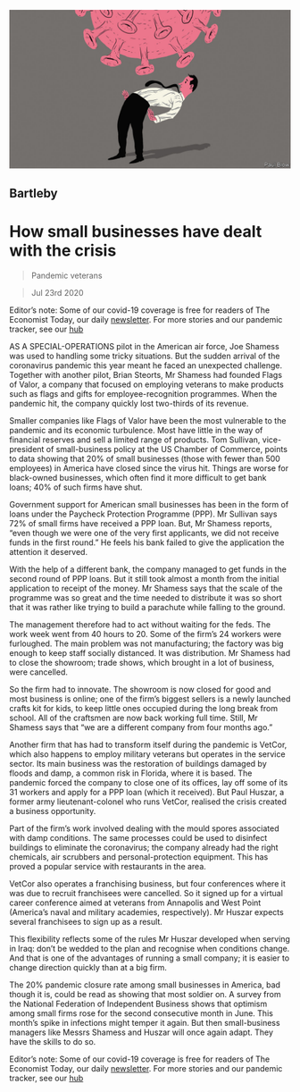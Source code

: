 ![](./images/20200725_WBD001_0.jpg)

## Bartleby

# How small businesses have dealt with the crisis

> Pandemic veterans

> Jul 23rd 2020

Editor’s note: Some of our covid-19 coverage is free for readers of The Economist Today, our daily [newsletter](https://www.economist.com/https://my.economist.com/user#newsletter). For more stories and our pandemic tracker, see our [hub](https://www.economist.com//news/2020/03/11/the-economists-coverage-of-the-coronavirus)

AS A SPECIAL-OPERATIONS pilot in the American air force, Joe Shamess was used to handling some tricky situations. But the sudden arrival of the coronavirus pandemic this year meant he faced an unexpected challenge. Together with another pilot, Brian Steorts, Mr Shamess had founded Flags of Valor, a company that focused on employing veterans to make products such as flags and gifts for employee-recognition programmes. When the pandemic hit, the company quickly lost two-thirds of its revenue.

Smaller companies like Flags of Valor have been the most vulnerable to the pandemic and its economic turbulence. Most have little in the way of financial reserves and sell a limited range of products. Tom Sullivan, vice-president of small-business policy at the US Chamber of Commerce, points to data showing that 20% of small businesses (those with fewer than 500 employees) in America have closed since the virus hit. Things are worse for black-owned businesses, which often find it more difficult to get bank loans; 40% of such firms have shut.

Government support for American small businesses has been in the form of loans under the Paycheck Protection Programme (PPP). Mr Sullivan says 72% of small firms have received a PPP loan. But, Mr Shamess reports, “even though we were one of the very first applicants, we did not receive funds in the first round.” He feels his bank failed to give the application the attention it deserved.

With the help of a different bank, the company managed to get funds in the second round of PPP loans. But it still took almost a month from the initial application to receipt of the money. Mr Shamess says that the scale of the programme was so great and the time needed to distribute it was so short that it was rather like trying to build a parachute while falling to the ground.

The management therefore had to act without waiting for the feds. The work week went from 40 hours to 20. Some of the firm’s 24 workers were furloughed. The main problem was not manufacturing; the factory was big enough to keep staff socially distanced. It was distribution. Mr Shamess had to close the showroom; trade shows, which brought in a lot of business, were cancelled.

So the firm had to innovate. The showroom is now closed for good and most business is online; one of the firm’s biggest sellers is a newly launched crafts kit for kids, to keep little ones occupied during the long break from school. All of the craftsmen are now back working full time. Still, Mr Shamess says that “we are a different company from four months ago.”

Another firm that has had to transform itself during the pandemic is VetCor, which also happens to employ military veterans but operates in the service sector. Its main business was the restoration of buildings damaged by floods and damp, a common risk in Florida, where it is based. The pandemic forced the company to close one of its offices, lay off some of its 31 workers and apply for a PPP loan (which it received). But Paul Huszar, a former army lieutenant-colonel who runs VetCor, realised the crisis created a business opportunity.

Part of the firm’s work involved dealing with the mould spores associated with damp conditions. The same processes could be used to disinfect buildings to eliminate the coronavirus; the company already had the right chemicals, air scrubbers and personal-protection equipment. This has proved a popular service with restaurants in the area.

VetCor also operates a franchising business, but four conferences where it was due to recruit franchisees were cancelled. So it signed up for a virtual career conference aimed at veterans from Annapolis and West Point (America’s naval and military academies, respectively). Mr Huszar expects several franchisees to sign up as a result.

This flexibility reflects some of the rules Mr Huszar developed when serving in Iraq: don’t be wedded to the plan and recognise when conditions change. And that is one of the advantages of running a small company; it is easier to change direction quickly than at a big firm.

The 20% pandemic closure rate among small businesses in America, bad though it is, could be read as showing that most soldier on. A survey from the National Federation of Independent Business shows that optimism among small firms rose for the second consecutive month in June. This month’s spike in infections might temper it again. But then small-business managers like Messrs Shamess and Huszar will once again adapt. They have the skills to do so.

Editor’s note: Some of our covid-19 coverage is free for readers of The Economist Today, our daily [newsletter](https://www.economist.com/https://my.economist.com/user#newsletter). For more stories and our pandemic tracker, see our [hub](https://www.economist.com//news/2020/03/11/the-economists-coverage-of-the-coronavirus)